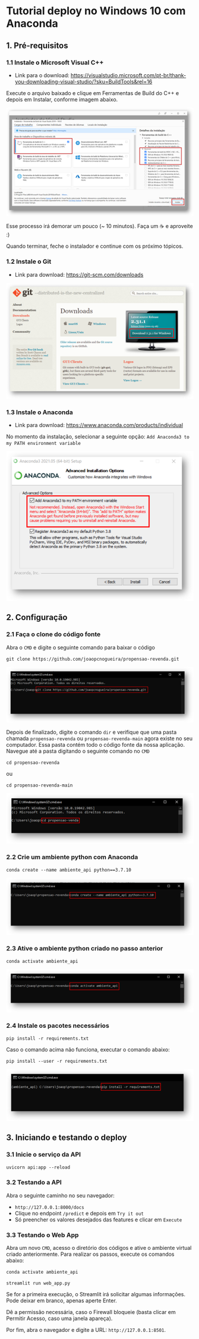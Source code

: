 # Tutorial deploy no Windows 10 com Anaconda
## 1. Pré-requisitos

### 1.1 Instale o Microsoft Visual C++

* Link para o download: https://visualstudio.microsoft.com/pt-br/thank-you-downloading-visual-studio/?sku=BuildTools&rel=16

Execute o arquivo baixado e clique em Ferramentas de Build do C++ e depois em Instalar, conforme imagem abaixo.

![Path Python](./imagens/microsoft-visual-cpp.png)

Esse processo irá demorar um pouco (~ 10 minutos). Faça um :coffee: ​e aproveite :)

Quando terminar, feche o instalador e continue com os próximo tópicos.


### 1.2 Instale o Git
* Link para download: https://git-scm.com/downloads

![Git Download](./imagens/download_git.png)

### 1.3 Instale o Anaconda
* Link para download: https://www.anaconda.com/products/individual

No momento da instalação, selecionar a seguinte opção: `Add Anaconda3 to my PATH environment variable`

![Anaconda Path](./imagens/anaconda_instalacao.png)

## 2. Configuração

### 2.1 Faça o clone do código fonte
Abra o `CMD` e digite o seguinte comando para baixar o código

```
git clone https://github.com/joaopcnogueira/propensao-revenda.git
```

![Git Clone](./imagens/git_clone.png)

Depois de finalizado, digite o comando `dir` e verifique que uma pasta chamada `propensao-revenda` ou `propensao-revenda-main` agora existe no seu computador.
Essa pasta contém todo o código fonte da nossa aplicação. Navegue até a pasta digitando o seguinte comando no `CMD`

```
cd propensao-revenda
```

ou 

```
cd propensao-revenda-main
```

![CD Command](./imagens/cd_command.png)

### 2.2 Crie um ambiente python com Anaconda

```
conda create --name ambiente_api python==3.7.10
```

![Conda Create Env](./imagens/conda_create_env.png)

### 2.3 Ative o ambiente python criado no passo anterior

```
conda activate ambiente_api
```

![Conda Activate Env](./imagens/conda_activate_env.png)

### 2.4 Instale os pacotes necessários

```
pip install -r requirements.txt
```

Caso o comando acima não funciona, executar o comando abaixo:

```
pip install --user -r requirements.txt
```

![Pip Install Requirements](./imagens/pip_install_requirements.png)

## 3. Iniciando e testando o deploy
### 3.1 Inicie o serviço da API

```
uvicorn api:app --reload
```

### 3.2 Testando a API
Abra o seguinte caminho no seu navegador:
* `http://127.0.0.1:8000/docs`
* Clique no endpoint `/predict` e depois em `Try it out` 
* Só preencher os valores desejados das features e clicar em `Execute` 

### 3.3 Testando o Web App
Abra um novo `CMD`, acesso o diretório dos códigos e ative o ambiente virtual criado anteriormente. Para realizar os passos, execute os comandos abaixo:

```
conda activate ambiente_api
```

```
streamlit run web_app.py
```

Se for a primeira execução, o Streamlit irá solicitar algumas informações. Pode deixar em branco, apenas aperte Enter.

Dê a permissão necessária, caso o Firewall bloqueie (basta clicar em Permitir Acesso, caso uma janela apareça).

Por fim, abra o navegador e digite a URL: `http://127.0.0.1:8501`.

